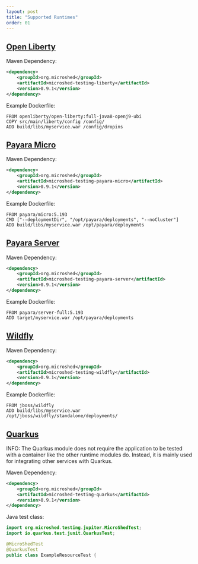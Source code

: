 ```yaml
---
layout: post
title: "Supported Runtimes"
order: 01
---
```


## [Open Liberty](https://openliberty.io/)

Maven Dependency:

```xml
<dependency>
    <groupId>org.microshed</groupId>
    <artifactId>microshed-testing-liberty</artifactId>
    <version>0.9.1</version>
</dependency>
```

Example Dockerfile:

```
FROM openliberty/open-liberty:full-java8-openj9-ubi
COPY src/main/liberty/config /config/
ADD build/libs/myservice.war /config/dropins
```

## [Payara Micro](https://www.payara.fish/software/payara-server/payara-micro/)

Maven Dependency:

```xml
<dependency>
    <groupId>org.microshed</groupId>
    <artifactId>microshed-testing-payara-micro</artifactId>
    <version>0.9.1</version>
</dependency>
```

Example Dockerfile:

```
FROM payara/micro:5.193
CMD ["--deploymentDir", "/opt/payara/deployments", "--noCluster"]
ADD build/libs/myservice.war /opt/payara/deployments
```

## [Payara Server](https://www.payara.fish/software/payara-server/)

Maven Dependency:

```xml
<dependency>
    <groupId>org.microshed</groupId>
    <artifactId>microshed-testing-payara-server</artifactId>
    <version>0.9.1</version>
</dependency>
```

Example Dockerfile:

```
FROM payara/server-full:5.193
ADD target/myservice.war /opt/payara/deployments
```

## [Wildfly](https://wildfly.org/)

Maven Dependency:

```xml
<dependency>
    <groupId>org.microshed</groupId>
    <artifactId>microshed-testing-wildfly</artifactId>
    <version>0.9.1</version>
</dependency>
```

Example Dockerfile:

```
FROM jboss/wildfly
ADD build/libs/myservice.war /opt/jboss/wildfly/standalone/deployments/
```

## [Quarkus](https://quarkus.io/)

INFO: The Quarkus module does not require the application to be tested with a container like the other
runtime modules do. Instead, it is mainly used for integrating other services with Quarkus.

Maven Dependency:

```xml
<dependency>
    <groupId>org.microshed</groupId>
    <artifactId>microshed-testing-quarkus</artifactId>
    <version>0.9.1</version>
</dependency>
```

Java test class:

```java
import org.microshed.testing.jupiter.MicroShedTest;
import io.quarkus.test.junit.QuarkusTest;

@MicroShedTest
@QuarkusTest
public class ExampleResourceTest {
```
